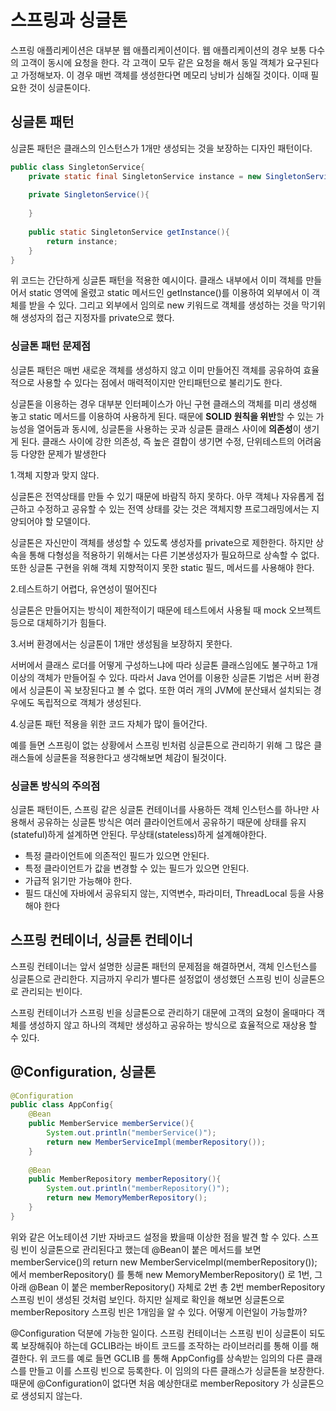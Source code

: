# 스프링과 싱글톤

스프링 애플리케이션은 대부분 웹 애플리케이션이다. 웹 애플리케이션의 경우 보통 다수의 고객이 동시에 요청을 한다. 각 고객이 모두 같은 요청을 해서 동일 객체가 요구된다고 가정해보자. 이 경우 매번 객체를 생성한다면 메모리 낭비가 심해질 것이다. 이때 필요한 것이 싱글톤이다.



## 싱글톤 패턴

싱글톤 패턴은 클래스의 인스턴스가 1개만 생성되는 것을 보장하는 디자인 패턴이다.

```java
public class SingletonService{
    private static final SingletonService instance = new SingletonService();
    
    private SingletonService(){
        
    }
    
    public static SingletonService getInstance(){
        return instance;
    }
}
```

위 코드는 간단하게 싱글톤 패턴을 적용한 예시이다. 클래스 내부에서 이미 객체를 만들어서 static 영역에 올렸고 static 메서드인 getInstance()를 이용하여 외부에서 이 객체를 받을 수 있다. 그리고 외부에서 임의로 new 키워드로 객체를 생성하는 것을 막기위해 생성자의 접근 지정자를 private으로 했다.



### 싱글톤 패턴 문제점

싱글톤 패턴은 매번 새로운 객체를 생성하지 않고 이미 만들어진 객체를 공유하여 효율적으로 사용할 수 있다는 점에서 매력적이지만 안티패턴으로 불리기도 한다.

싱글톤을 이용하는 경우 대부분 인터페이스가 아닌 구현 클래스의 객체를 미리 생성해 놓고 static 메서드를 이용하여 사용하게 된다. 때문에 **SOLID 원칙을 위반**할 수 있는 가능성을 열어둠과 동시에, 싱글톤을 사용하는 곳과 싱글톤 클래스 사이에 **의존성**이 생기게 된다. 클래스 사이에 강한 의존성, 즉 높은 결합이 생기면 수정, 단위테스트의 어려움 등 다양한 문제가 발생한다



1.객체 지향과 맞지 않다.

싱글톤은 전역상태를 만들 수 있기 때문에 바람직 하지 못하다. 아무 객체나 자유롭게 접근하고 수정하고 공유할 수 있는 전역 상태를 갖는 것은 객체지향 프로그래밍에서는 지양되어야 할 모델이다.

싱글톤은 자신만이 객체를 생성할 수 있도록 생성자를 private으로 제한한다. 하지만 상속을 통해 다형성을 적용하기 위해서는 다른 기본생성자가 필요하므로 상속할 수 없다. 또한 싱글톤 구현을 위해 객체 지향적이지 못한 static 필드, 메서드를 사용해야 한다.



2.테스트하기 어렵다, 유연성이 떨어진다

싱글톤은 만들어지는 방식이 제한적이기 때문에 테스트에서 사용될 때 mock 오브젝트 등으로 대체하기가 힘들다.



3.서버 환경에서는 싱글톤이 1개만 생성됨을 보장하지 못한다.

서버에서 클래스 로더를 어떻게 구성하느냐에 따라 싱글톤 클래스임에도 불구하고 1개 이상의 객체가 만들어질 수 있다. 따라서 Java 언어를 이용한 싱글톤 기법은 서버 환경에서 싱글톤이 꼭 보장된다고 볼 수 없다. 또한 여러 개의 JVM에 분산돼서 설치되는 경우에도 독립적으로 객체가 생성된다.



4.싱글톤 패턴 적용을 위한 코드 자체가 많이 들어간다.

예를 들면 스프링이 없는 상황에서 스프링 빈처럼 싱글톤으로 관리하기 위해 그 많은 클래스들에 싱글톤을 적용한다고 생각해보면 체감이 될것이다.



### 싱글톤 방식의 주의점

싱글톤 패턴이든, 스프링 같은 싱글톤 컨테이너를 사용하든 객체 인스턴스를 하나만 사용해서 공유하는 싱글톤 방식은 여러 클라이언트에서 공유하기 때문에 상태를 유지(stateful)하게 설계하면  안된다. 무상태(stateless)하게 설계해야한다.

- 특정 클라이언트에 의존적인 필드가 있으면 안된다.
- 특정 클라이언트가 값을 변경할 수 있는 필드가 있으면 안된다.
- 가급적 읽기만 가능해야 한다.
- 필드 대신에 자바에서 공유되지 않는, 지역변수, 파라미터, ThreadLocal 등을 사용해야 한다



## 스프링 컨테이너, 싱글톤 컨테이너

스프링 컨테이너는 앞서 설명한 싱글톤 패턴의 문제점을 해결하면서, 객체 인스턴스를 싱글톤으로 관리한다. 지금까지 우리가 별다른 설정없이 생성했던 스프링 빈이 싱글톤으로 관리되는 빈이다.

스프링 컨테이너가 스프링 빈을 싱글톤으로 관리하기 대문에 고객의 요청이 올때마다 객체를 생성하지 않고 하나의 객체만 생성하고 공유하는 방식으로 효율적으로 재상용 할 수 있다.



## @Configuration, 싱글톤

```java
@Configuration
public class AppConfig{
    @Bean
    public MemberService memberService(){
        System.out.println("memberService()");
        return new MemberServiceImpl(memberRepository());
    }
    
    @Bean
    public MemberRepository memberRepository(){
        System.out.println("memberRepository()");
        return new MemoryMemberRepository();
    }
}

```

위와 같은 어노테이션 기반 자바코드 설정을 봤을때 이상한 점을 발견 할 수 있다. 스프링 빈이 싱글톤으로 관리된다고 했는데 @Bean이 붙은 메서드를 보면 memberService()의 return new MemberServiceImpl(memberRepository()); 에서 memberRepository() 를 통해 new MemoryMemberRepository() 로 1번, 그 아래 @Bean 이 붙은 memberRepository() 자체로 2번 총 2번 memberRepository 스프링 빈이 생성된 것처럼 보인다. 하지만 실제로 확인을 해보면 싱글톤으로 memberRepository 스프링 빈은 1개임을 알 수 있다. 어떻게 이런일이 가능할까?

@Configuration 덕분에 가능한 일이다. 스프링 컨테이너는 스프링 빈이 싱글톤이 되도록 보장해줘야 하는데 GCLIB라는 바이트 코드를 조작하는 라이브러리를 통해 이를 해결한다. 위 코드를 예로 들면 GCLIB 를 통해 AppConfig를 상속받는 임의의 다른 클래스를 만들고 이를 스프링 빈으로 등록한다. 이 임의의 다른 클래스가 싱글톤을 보장한다. 때문에 @Configuration이 없다면 처음 예상한대로 memberRepository 가 싱글톤으로 생성되지 않는다. 